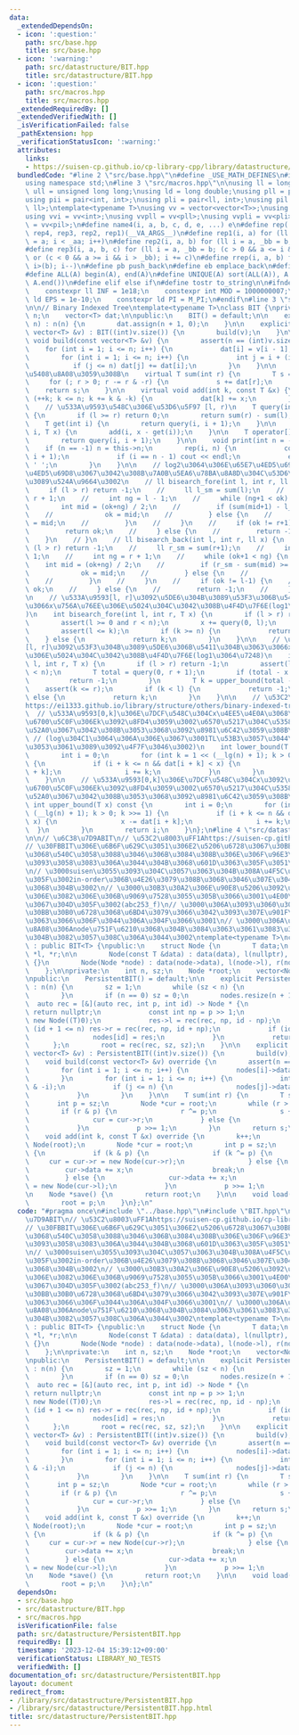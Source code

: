 ```yaml
---
data:
  _extendedDependsOn:
  - icon: ':question:'
    path: src/base.hpp
    title: src/base.hpp
  - icon: ':warning:'
    path: src/datastructure/BIT.hpp
    title: src/datastructure/BIT.hpp
  - icon: ':question:'
    path: src/macros.hpp
    title: src/macros.hpp
  _extendedRequiredBy: []
  _extendedVerifiedWith: []
  _isVerificationFailed: false
  _pathExtension: hpp
  _verificationStatusIcon: ':warning:'
  attributes:
    links:
    - https://suisen-cp.github.io/cp-library-cpp/library/datastructure/fenwick_tree/persistent_fenwick_tree.hpp
  bundledCode: "#line 2 \"src/base.hpp\"\n#define _USE_MATH_DEFINES\n#include <bits/stdc++.h>\n\
    using namespace std;\n#line 3 \"src/macros.hpp\"\n\nusing ll = long long;\nusing\
    \ ull = unsigned long long;\nusing ld = long double;\nusing pll = pair<ll, ll>;\n\
    using pii = pair<int, int>;\nusing pli = pair<ll, int>;\nusing pil = pair<int,\
    \ ll>;\ntemplate<typename T>\nusing vv = vector<vector<T>>;\nusing vvl = vv<ll>;\n\
    using vvi = vv<int>;\nusing vvpll = vv<pll>;\nusing vvpli = vv<pli>;\nusing vvpil\
    \ = vv<pil>;\n#define name4(i, a, b, c, d, e, ...) e\n#define rep(...) name4(__VA_ARGS__,\
    \ rep4, rep3, rep2, rep1)(__VA_ARGS__)\n#define rep1(i, a) for (ll i = 0, _aa\
    \ = a; i < _aa; i++)\n#define rep2(i, a, b) for (ll i = a, _bb = b; i < _bb; i++)\n\
    #define rep3(i, a, b, c) for (ll i = a, _bb = b; (c > 0 && a <= i && i < _bb)\
    \ or (c < 0 && a >= i && i > _bb); i += c)\n#define rrep(i, a, b) for (ll i=(a);\
    \ i>(b); i--)\n#define pb push_back\n#define eb emplace_back\n#define mkp make_pair\n\
    #define ALL(A) begin(A), end(A)\n#define UNIQUE(A) sort(ALL(A)), A.erase(unique(ALL(A)),\
    \ A.end())\n#define elif else if\n#define tostr to_string\n\n#ifndef CONSTANTS\n\
    \    constexpr ll INF = 1e18;\n    constexpr int MOD = 1000000007;\n    constexpr\
    \ ld EPS = 1e-10;\n    constexpr ld PI = M_PI;\n#endif\n#line 3 \"src/datastructure/BIT.hpp\"\
    \n\n// Binary Indexed Tree\ntemplate<typename T>\nclass BIT {\nprivate:\n    int\
    \ n;\n    vector<T> dat;\n\npublic:\n    BIT() = default;\n\n    explicit BIT(int\
    \ n) : n(n) {\n        dat.assign(n + 1, 0);\n    }\n\n    explicit BIT(const\
    \ vector<T> &v) : BIT((int)v.size()) {\n        build(v);\n    }\n\n    virtual\
    \ void build(const vector<T> &v) {\n        assert(n == (int)v.size());\n    \
    \    for (int i = 1; i <= n; i++) {\n            dat[i] = v[i - 1];\n        }\n\
    \        for (int i = 1; i <= n; i++) {\n            int j = i + (i & -i);\n \
    \           if (j <= n) dat[j] += dat[i];\n        }\n    }\n\n    // [0, r)\u3092\
    \u5408\u8A08\u3059\u308B\n    virtual T sum(int r) {\n        T s = T();\n   \
    \     for (; r > 0; r -= r & -r) {\n            s += dat[r];\n        }\n    \
    \    return s;\n    }\n\n    virtual void add(int k, const T &x) {\n        for\
    \ (++k; k <= n; k += k & -k) {\n            dat[k] += x;\n        }\n    }\n\n\
    \    // \u533A\u9593\u548C\u306E\u53D6\u5F97 [l, r)\n    T query(int l, int r)\
    \ {\n        if (l >= r) return 0;\n        return sum(r) - sum(l);\n    }\n\n\
    \    T get(int i) {\n        return query(i, i + 1);\n    }\n\n    void update(int\
    \ i, T x) {\n        add(i, x - get(i));\n    }\n\n    T operator[](int i) {\n\
    \        return query(i, i + 1);\n    }\n\n    void print(int n = -1) {\n    \
    \    if (n == -1) n = this->n;\n        rep(i, n) {\n            cout << query(i,\
    \ i + 1);\n            if (i == n - 1) cout << endl;\n            else cout <<\
    \ ' ';\n        }\n    }\n\n    // log2\u3064\u306E\u65E7\u4ED5\u69D8\u3002\u65B0\
    \u4ED5\u69D8\u3067\u3042\u308B\u7A0B\u5EA6\u78BA\u8A8D\u304C\u53D6\u308C\u305F\
    \u3089\u524A\u9664\u3002\n    // ll bisearch_fore(int l, int r, ll x) {\n    //\
    \     if (l > r) return -1;\n    //     ll l_sm = sum(l);\n    //     int ok =\
    \ r + 1;\n    //     int ng = l - 1;\n    //     while (ng+1 < ok) {\n    // \
    \        int mid = (ok+ng) / 2;\n    //         if (sum(mid+1) - l_sm >= x) {\n\
    \    //             ok = mid;\n    //         } else {\n    //             ng\
    \ = mid;\n    //         }\n    //     }\n    //     if (ok != r+1) {\n    //\
    \         return ok;\n    //     } else {\n    //         return -1;\n    // \
    \    }\n    // }\n    // ll bisearch_back(int l, int r, ll x) {\n    //     if\
    \ (l > r) return -1;\n    //     ll r_sm = sum(r+1);\n    //     int ok = l -\
    \ 1;\n    //     int ng = r + 1;\n    //     while (ok+1 < ng) {\n    //     \
    \    int mid = (ok+ng) / 2;\n    //         if (r_sm - sum(mid) >= x) {\n    //\
    \             ok = mid;\n    //         } else {\n    //             ng = mid;\n\
    \    //         }\n    //     }\n    //     if (ok != l-1) {\n    //         return\
    \ ok;\n    //     } else {\n    //         return -1;\n    //     }\n    // }\n\
    \n    // \u533A\u9593[l, r]\u3092\u5DE6\u304B\u3089\u53F3\u306B\u5411\u304B\u3063\
    \u3066x\u756A\u76EE\u306E\u5024\u304C\u3042\u308B\u4F4D\u7F6E(log1\u3064\u7248\
    )\n    int bisearch_fore(int l, int r, T x) {\n        if (l > r) return -1;\n\
    \        assert(l >= 0 and r < n);\n        x += query(0, l);\n        T k = lower_bound(x);\n\
    \        assert(l <= k);\n        if (k >= n) {\n            return -1;\n    \
    \    } else {\n            return k;\n        }\n    }\n\n    // \u533A\u9593\
    [l, r]\u3092\u53F3\u304B\u3089\u5DE6\u306B\u5411\u304B\u3063\u3066x\u756A\u76EE\
    \u306E\u5024\u304C\u3042\u308B\u4F4D\u7F6E(log1\u3064\u7248)\n    int bisearch_back(int\
    \ l, int r, T x) {\n        if (l > r) return -1;\n        assert(l >= 0 and r\
    \ < n);\n        T total = query(0, r + 1);\n        if (total - x < 0) {\n  \
    \          return -1;\n        }\n        T k = upper_bound(total - x);\n    \
    \    assert(k <= r);\n        if (k < l) {\n            return -1;\n        }\
    \ else {\n            return k;\n        }\n    }\n\n    // \u53C2\u8003\uFF1A\
    https://ei1333.github.io/library/structure/others/binary-indexed-tree.cpp\n  \
    \  // \u533A\u9593[0,k]\u306E\u7DCF\u548C\u304Cx\u4EE5\u4E0A\u3068\u306A\u308B\
    \u6700\u5C0F\u306Ek\u3092\u8FD4\u3059\u3002\u6570\u5217\u304C\u5358\u8ABF\u5897\
    \u52A0\u3067\u3042\u308B\u3053\u3068\u3092\u8981\u6C42\u3059\u308B\u3002\n   \
    \ // (log\u304C1\u3064\u306A\u306E\u3067\u3001TL\u53B3\u3057\u3044\u6642\u306F\
    \u3053\u3061\u3089\u3092\u4F7F\u3046\u3002)\n    int lower_bound(T x) const {\n\
    \        int i = 0;\n        for (int k = 1 << (__lg(n) + 1); k > 0; k >>= 1)\
    \ {\n            if (i + k <= n && dat[i + k] < x) {\n                x -= dat[i\
    \ + k];\n                i += k;\n            }\n        }\n        return i;\n\
    \    }\n\n    // \u533A\u9593[0,k]\u306E\u7DCF\u548C\u304Cx\u3092\u4E0A\u56DE\u308B\
    \u6700\u5C0F\u306Ek\u3092\u8FD4\u3059\u3002\u6570\u5217\u304C\u5358\u8ABF\u5897\
    \u52A0\u3067\u3042\u308B\u3053\u3068\u3092\u8981\u6C42\u3059\u308B\u3002\n   \
    \ int upper_bound(T x) const {\n        int i = 0;\n        for (int k = 1 <<\
    \ (__lg(n) + 1); k > 0; k >>= 1) {\n            if (i + k <= n && dat[i + k] <=\
    \ x) {\n                x -= dat[i + k];\n                i += k;\n          \
    \  }\n        }\n        return i;\n    }\n};\n#line 4 \"src/datastructure/PersistentBIT.hpp\"\
    \n\n// \u6C38\u7D9ABIT\n// \u53C2\u8003\uFF1Ahttps://suisen-cp.github.io/cp-library-cpp/library/datastructure/fenwick_tree/persistent_fenwick_tree.hpp\n\
    // \u30FBBIT\u306E\u6B6F\u629C\u3051\u306E2\u5206\u6728\u3067\u30BB\u30B0\u6728\
    \u3068\u540C\u3058\u3088\u3046\u306B\u3084\u308B\u306E\u306F\u96E3\u3057\u3044\
    \u3093\u3058\u3083\u306A\u3044\u304B\u3068\u601D\u3063\u305F\u3051\u3069\u3001\
    \n// \u3000suisen\u3055\u3093\u304C\u3057\u3063\u304B\u308A\u4F5C\u3063\u3066\u3044\
    \u305F\u3002in-order\u306B\u4E26\u3079\u308B\u3068\u3046\u307E\u304F\u3044\u304F\
    \u3068\u304B\u3002\n// \u3000\u30B3\u30A2\u306E\u90E8\u5206\u3092\u624B\u6301\u3061\
    \u306E\u3082\u306E\u306B\u9069\u7528\u3055\u305B\u3066\u3001\u4E00\u5FDCverify\u306F\
    \u3067\u304D\u305F\u3002(abc253_f)\n// \u3000\u306A\u3093\u3060\u3051\u3069\u3001\
    \u30BB\u30B0\u6728\u3068\u6BD4\u3079\u3066\u3042\u3093\u307E\u901F\u304F\u306A\
    \u3063\u3066\u306F\u3044\u306A\u304F\u3066\u3001\n// \u3000\u306A\u3093\u304B\u4F59\
    \u8A08\u306Anode\u751F\u6210\u3068\u304B\u3084\u3063\u3061\u3083\u3063\u3066\u308B\
    \u304B\u3082\u3057\u308C\u306A\u3044\u3002\ntemplate<typename T>\nclass PersistentBIT\
    \ : public BIT<T> {\npublic:\n    struct Node {\n        T data;\n        Node\
    \ *l, *r;\n\n        Node(const T &data) : data(data), l(nullptr), r(nullptr)\
    \ {}\n        Node(Node *node) : data(node->data), l(node->l), r(node->r) {}\n\
    \    };\n\nprivate:\n    int n, sz;\n    Node *root;\n    vector<Node *> nodes;\n\
    \npublic:\n    PersistentBIT() = default;\n\n    explicit PersistentBIT(int n)\
    \ : n(n) {\n        sz = 1;\n        while (sz < n) {\n            sz <<= 1;\n\
    \        }\n        if (n == 0) sz = 0;\n        nodes.resize(n + 1);\n      \
    \  auto rec = [&](auto rec, int p, int id) -> Node * {\n            if (p == 0)\
    \ return nullptr;\n            const int np = p >> 1;\n            Node *res =\
    \ new Node((T)0);\n            res->l = rec(rec, np, id - np);\n            if\
    \ (id + 1 <= n) res->r = rec(rec, np, id + np);\n            if (id <= n) {\n\
    \                nodes[id] = res;\n            }\n            return res;\n  \
    \      };\n        root = rec(rec, sz, sz);\n    }\n\n    explicit PersistentBIT(const\
    \ vector<T> &v) : PersistentBIT((int)v.size()) {\n        build(v);\n    }\n\n\
    \    void build(const vector<T> &v) override {\n        assert(n == (int)v.size());\n\
    \        for (int i = 1; i <= n; i++) {\n            nodes[i]->data = v[i - 1];\n\
    \        }\n        for (int i = 1; i <= n; i++) {\n            int j = i + (i\
    \ & -i);\n            if (j <= n) {\n                nodes[j]->data += nodes[i]->data;\n\
    \            }\n        }\n    }\n\n    T sum(int r) {\n        T s = T();\n \
    \       int p = sz;\n        Node *cur = root;\n        while (r > 0) {\n    \
    \        if (r & p) {\n                r ^= p;\n                s += cur->data;\n\
    \                cur = cur->r;\n            } else {\n                cur = cur->l;\n\
    \            }\n            p >>= 1;\n        }\n        return s;\n    }\n\n\
    \    void add(int k, const T &x) override {\n        k++;\n        root = new\
    \ Node(root);\n        Node *cur = root;\n        int p = sz;\n        while (1)\
    \ {\n            if (k & p) {\n                if (k ^= p) {\n               \
    \     cur = cur->r = new Node(cur->r);\n                } else {\n           \
    \         cur->data += x;\n                    break;\n                }\n   \
    \         } else {\n                cur->data += x;\n                cur = cur->l\
    \ = new Node(cur->l);\n            }\n            p >>= 1;\n        }\n    }\n\
    \n    Node *save() {\n        return root;\n    }\n\n    void load(Node *p) {\n\
    \        root = p;\n    }\n};\n"
  code: "#pragma once\n#include \"../base.hpp\"\n#include \"BIT.hpp\"\n\n// \u6C38\
    \u7D9ABIT\n// \u53C2\u8003\uFF1Ahttps://suisen-cp.github.io/cp-library-cpp/library/datastructure/fenwick_tree/persistent_fenwick_tree.hpp\n\
    // \u30FBBIT\u306E\u6B6F\u629C\u3051\u306E2\u5206\u6728\u3067\u30BB\u30B0\u6728\
    \u3068\u540C\u3058\u3088\u3046\u306B\u3084\u308B\u306E\u306F\u96E3\u3057\u3044\
    \u3093\u3058\u3083\u306A\u3044\u304B\u3068\u601D\u3063\u305F\u3051\u3069\u3001\
    \n// \u3000suisen\u3055\u3093\u304C\u3057\u3063\u304B\u308A\u4F5C\u3063\u3066\u3044\
    \u305F\u3002in-order\u306B\u4E26\u3079\u308B\u3068\u3046\u307E\u304F\u3044\u304F\
    \u3068\u304B\u3002\n// \u3000\u30B3\u30A2\u306E\u90E8\u5206\u3092\u624B\u6301\u3061\
    \u306E\u3082\u306E\u306B\u9069\u7528\u3055\u305B\u3066\u3001\u4E00\u5FDCverify\u306F\
    \u3067\u304D\u305F\u3002(abc253_f)\n// \u3000\u306A\u3093\u3060\u3051\u3069\u3001\
    \u30BB\u30B0\u6728\u3068\u6BD4\u3079\u3066\u3042\u3093\u307E\u901F\u304F\u306A\
    \u3063\u3066\u306F\u3044\u306A\u304F\u3066\u3001\n// \u3000\u306A\u3093\u304B\u4F59\
    \u8A08\u306Anode\u751F\u6210\u3068\u304B\u3084\u3063\u3061\u3083\u3063\u3066\u308B\
    \u304B\u3082\u3057\u308C\u306A\u3044\u3002\ntemplate<typename T>\nclass PersistentBIT\
    \ : public BIT<T> {\npublic:\n    struct Node {\n        T data;\n        Node\
    \ *l, *r;\n\n        Node(const T &data) : data(data), l(nullptr), r(nullptr)\
    \ {}\n        Node(Node *node) : data(node->data), l(node->l), r(node->r) {}\n\
    \    };\n\nprivate:\n    int n, sz;\n    Node *root;\n    vector<Node *> nodes;\n\
    \npublic:\n    PersistentBIT() = default;\n\n    explicit PersistentBIT(int n)\
    \ : n(n) {\n        sz = 1;\n        while (sz < n) {\n            sz <<= 1;\n\
    \        }\n        if (n == 0) sz = 0;\n        nodes.resize(n + 1);\n      \
    \  auto rec = [&](auto rec, int p, int id) -> Node * {\n            if (p == 0)\
    \ return nullptr;\n            const int np = p >> 1;\n            Node *res =\
    \ new Node((T)0);\n            res->l = rec(rec, np, id - np);\n            if\
    \ (id + 1 <= n) res->r = rec(rec, np, id + np);\n            if (id <= n) {\n\
    \                nodes[id] = res;\n            }\n            return res;\n  \
    \      };\n        root = rec(rec, sz, sz);\n    }\n\n    explicit PersistentBIT(const\
    \ vector<T> &v) : PersistentBIT((int)v.size()) {\n        build(v);\n    }\n\n\
    \    void build(const vector<T> &v) override {\n        assert(n == (int)v.size());\n\
    \        for (int i = 1; i <= n; i++) {\n            nodes[i]->data = v[i - 1];\n\
    \        }\n        for (int i = 1; i <= n; i++) {\n            int j = i + (i\
    \ & -i);\n            if (j <= n) {\n                nodes[j]->data += nodes[i]->data;\n\
    \            }\n        }\n    }\n\n    T sum(int r) {\n        T s = T();\n \
    \       int p = sz;\n        Node *cur = root;\n        while (r > 0) {\n    \
    \        if (r & p) {\n                r ^= p;\n                s += cur->data;\n\
    \                cur = cur->r;\n            } else {\n                cur = cur->l;\n\
    \            }\n            p >>= 1;\n        }\n        return s;\n    }\n\n\
    \    void add(int k, const T &x) override {\n        k++;\n        root = new\
    \ Node(root);\n        Node *cur = root;\n        int p = sz;\n        while (1)\
    \ {\n            if (k & p) {\n                if (k ^= p) {\n               \
    \     cur = cur->r = new Node(cur->r);\n                } else {\n           \
    \         cur->data += x;\n                    break;\n                }\n   \
    \         } else {\n                cur->data += x;\n                cur = cur->l\
    \ = new Node(cur->l);\n            }\n            p >>= 1;\n        }\n    }\n\
    \n    Node *save() {\n        return root;\n    }\n\n    void load(Node *p) {\n\
    \        root = p;\n    }\n};\n"
  dependsOn:
  - src/base.hpp
  - src/datastructure/BIT.hpp
  - src/macros.hpp
  isVerificationFile: false
  path: src/datastructure/PersistentBIT.hpp
  requiredBy: []
  timestamp: '2023-12-04 15:39:12+09:00'
  verificationStatus: LIBRARY_NO_TESTS
  verifiedWith: []
documentation_of: src/datastructure/PersistentBIT.hpp
layout: document
redirect_from:
- /library/src/datastructure/PersistentBIT.hpp
- /library/src/datastructure/PersistentBIT.hpp.html
title: src/datastructure/PersistentBIT.hpp
---
```

